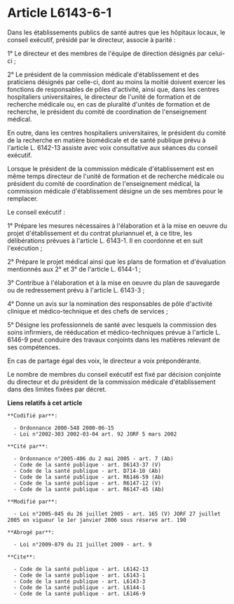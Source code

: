 # Article L6143-6-1

Dans les établissements publics de santé autres que les hôpitaux locaux, le conseil exécutif, présidé par le directeur,
associe à parité :

1° Le directeur et des membres de l'équipe de direction désignés par celui-ci ;

2° Le président de la commission médicale d'établissement et des praticiens désignés par celle-ci, dont au moins la moitié
doivent exercer les fonctions de responsables de pôles d'activité, ainsi que, dans les centres hospitaliers universitaires,
le directeur de l'unité de formation et de recherche médicale ou, en cas de pluralité d'unités de formation et de recherche,
le président du comité de coordination de l'enseignement médical.

En outre, dans les centres hospitaliers universitaires, le président du comité de la recherche en matière biomédicale et de
santé publique prévu à l'article L. 6142-13 assiste avec voix consultative aux séances du conseil exécutif.

Lorsque le président de la commission médicale d'établissement est en même temps directeur de l'unité de formation et de
recherche médicale ou président du comité de coordination de l'enseignement médical, la commission médicale d'établissement
désigne un de ses membres pour le remplacer.

Le conseil exécutif :

1° Prépare les mesures nécessaires à l'élaboration et à la mise en oeuvre du projet d'établissement et du contrat pluriannuel
et, à ce titre, les délibérations prévues à l'article L. 6143-1. Il en coordonne et en suit l'exécution ;

2° Prépare le projet médical ainsi que les plans de formation et d'évaluation mentionnés aux 2° et 3° de l'article L.
6144-1 ;

3° Contribue à l'élaboration et à la mise en oeuvre du plan de sauvegarde ou de redressement prévu à l'article L. 6143-3 ;

4° Donne un avis sur la nomination des responsables de pôle d'activité clinique et médico-technique et des chefs de
services ;

5° Désigne les professionnels de santé avec lesquels la commission des soins infirmiers, de rééducation et médico-techniques
prévue à l'article L. 6146-9 peut conduire des travaux conjoints dans les matières relevant de ses compétences.

En cas de partage égal des voix, le directeur a voix prépondérante.

Le nombre de membres du conseil exécutif est fixé par décision conjointe du directeur et du président de la commission
médicale d'établissement dans des limites fixées par décret.

**Liens relatifs à cet article**

	**Codifié par**:

	  - Ordonnance 2000-548 2000-06-15
	  - Loi n°2002-303 2002-03-04 art. 92 JORF 5 mars 2002

	**Cité par**:

	  - Ordonnance n°2005-406 du 2 mai 2005 - art. 7 (Ab)
	  - Code de la santé publique - art. D6143-37 (V)
	  - Code de la santé publique - art. D714-10 (Ab)
	  - Code de la santé publique - art. R6146-59 (Ab)
	  - Code de la santé publique - art. R6147-12 (V)
	  - Code de la santé publique - art. R6147-45 (Ab)

	**Modifié par**:

	  - Loi n°2005-845 du 26 juillet 2005 - art. 165 (V) JORF 27 juillet 2005 en vigueur le 1er janvier 2006 sous réserve art. 190

	**Abrogé par**:

	  - Loi n°2009-879 du 21 juillet 2009 - art. 9

	**Cite**:

	  - Code de la santé publique - art. L6142-13
	  - Code de la santé publique - art. L6143-1
	  - Code de la santé publique - art. L6143-3
	  - Code de la santé publique - art. L6144-1
	  - Code de la santé publique - art. L6146-9

